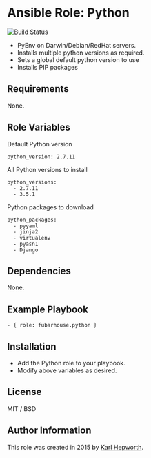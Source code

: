 # Ansible Role: Python

[![Build Status](https://travis-ci.org/fubarhouse/ansible-role-python.svg?branch=master)](https://travis-ci.org/fubarhouse/ansible-role-python)

* PyEnv on Darwin/Debian/RedHat servers.
* Installs multiple python versions as required.
* Sets a global default python version to use
* Installs PIP packages

## Requirements

  None.

## Role Variables

Default Python version

    python_version: 2.7.11

All Python versions to install

    python_versions:
      - 2.7.11
      - 3.5.1

Python packages to download

    python_packages:
      - pyyaml
      - jinja2
      - virtualenv
      - pyasn1
      - Django

## Dependencies

  None.

## Example Playbook

    - { role: fubarhouse.python }

## Installation

* Add the Python role to your playbook.
* Modify above variables as desired.

## License

MIT / BSD

## Author Information

This role was created in 2015 by [Karl Hepworth](https://twitter.com/fubarhouse).
